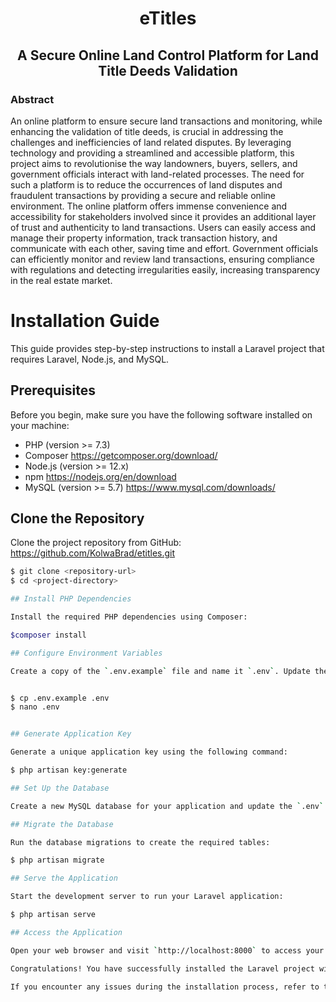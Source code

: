 <h1 style="text-align: center;">
    eTitles
</h1>

<h2 style="text-align: center;">
   A Secure Online Land Control Platform for Land Title Deeds Validation
</h2>

### Abstract

 An online platform to ensure secure land transactions and monitoring, while
enhancing the validation of title deeds, is crucial in addressing the challenges and inefficiencies
of land related disputes. By leveraging technology and providing a streamlined and accessible
platform, this project aims to revolutionise the way landowners, buyers, sellers, and government
officials interact with land-related processes. The need for such a platform is to reduce the
occurrences of land disputes and fraudulent transactions by providing a secure and reliable
online environment. The online platform offers immense convenience and accessibility for
stakeholders involved since it provides an additional layer of trust and authenticity to land
transactions. Users can easily access and manage their property information, track transaction
history, and communicate with each other, saving time and effort. Government officials can
efficiently monitor and review land transactions, ensuring compliance with regulations and
detecting irregularities easily, increasing transparency in the real estate market.

# Installation Guide

This guide provides step-by-step instructions to install a Laravel project that requires Laravel, Node.js, and MySQL.

## Prerequisites

Before you begin, make sure you have the following software installed on your machine:

- PHP (version >= 7.3)
- Composer 
https://getcomposer.org/download/
- Node.js (version >= 12.x)
- npm
https://nodejs.org/en/download
- MySQL (version >= 5.7)
https://www.mysql.com/downloads/

## Clone the Repository

Clone the project repository from GitHub:
https://github.com/KolwaBrad/etitles.git

 ```bash
$ git clone <repository-url>
$ cd <project-directory>

## Install PHP Dependencies

Install the required PHP dependencies using Composer:

$composer install

## Configure Environment Variables

Create a copy of the `.env.example` file and name it `.env`. Update the necessary environment variables such as database credentials, app key, etc.:


$ cp .env.example .env
$ nano .env


## Generate Application Key

Generate a unique application key using the following command:

$ php artisan key:generate

## Set Up the Database

Create a new MySQL database for your application and update the `.env` file with the database name, username, and password.

## Migrate the Database

Run the database migrations to create the required tables:

$ php artisan migrate

## Serve the Application

Start the development server to run your Laravel application:

$ php artisan serve

## Access the Application

Open your web browser and visit `http://localhost:8000` to access your Laravel application.

Congratulations! You have successfully installed the Laravel project with Laravel, Node.js, and MySQL. Feel free to explore the application and customize it according to your needs.

If you encounter any issues during the installation process, refer to the official documentation or seek help from the Laravel community.

